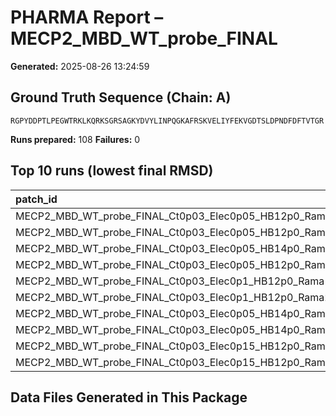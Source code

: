# PHARMA Report – MECP2_MBD_WT_probe_FINAL

**Generated:** 2025-08-26 13:24:59
## Ground Truth Sequence (Chain: A)

```
RGPYDDPTLPEGWTRKLKQRKSGRSAGKYDVYLINPQGKAFRSKVELIYFEKVGDTSLDPNDFDFTVTGR
```

**Runs prepared:** 108
**Failures:** 0

## Top 10 runs (lowest final RMSD)

| patch_id                                                    |    RMSD |      Rg |   total_loss |
|:------------------------------------------------------------|--------:|--------:|-------------:|
| MECP2_MBD_WT_probe_FINAL_Ct0p03_Elec0p05_HB12p0_Rama1p5_s11 | 14.3807 | 12.1094 |      224.564 |
| MECP2_MBD_WT_probe_FINAL_Ct0p03_Elec0p05_HB12p0_Rama2p0_s11 | 14.3807 | 12.1094 |      224.564 |
| MECP2_MBD_WT_probe_FINAL_Ct0p03_Elec0p05_HB14p0_Rama1p5_s11 | 14.3807 | 12.1094 |      224.564 |
| MECP2_MBD_WT_probe_FINAL_Ct0p03_Elec0p05_HB12p0_Rama2p5_s11 | 14.3807 | 12.1094 |      224.564 |
| MECP2_MBD_WT_probe_FINAL_Ct0p03_Elec0p1_HB12p0_Rama1p5_s11  | 14.3807 | 12.1094 |      224.564 |
| MECP2_MBD_WT_probe_FINAL_Ct0p03_Elec0p1_HB12p0_Rama2p0_s11  | 14.3807 | 12.1094 |      224.564 |
| MECP2_MBD_WT_probe_FINAL_Ct0p03_Elec0p05_HB14p0_Rama2p5_s11 | 14.3807 | 12.1094 |      224.564 |
| MECP2_MBD_WT_probe_FINAL_Ct0p03_Elec0p05_HB14p0_Rama2p0_s11 | 14.3807 | 12.1094 |      224.564 |
| MECP2_MBD_WT_probe_FINAL_Ct0p03_Elec0p15_HB12p0_Rama1p5_s11 | 14.3807 | 12.1094 |      224.564 |
| MECP2_MBD_WT_probe_FINAL_Ct0p03_Elec0p15_HB12p0_Rama2p0_s11 | 14.3807 | 12.1094 |      224.564 |

## Data Files Generated in This Package

